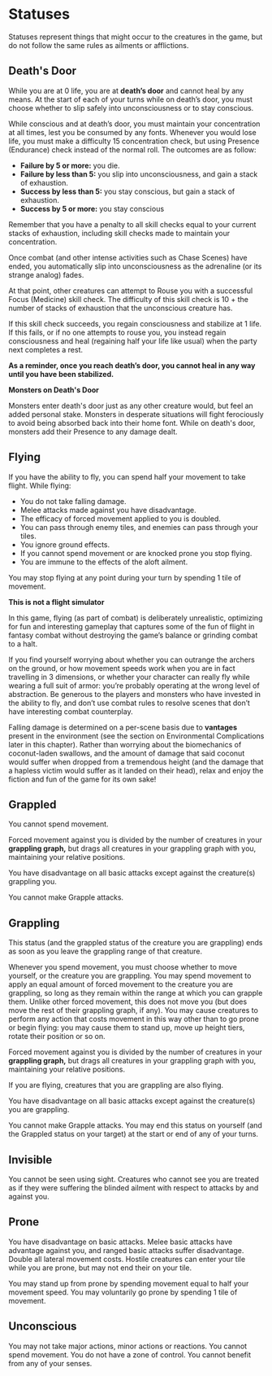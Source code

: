 # Statuses

Statuses represent things that might occur to the creatures in the game, but do not follow the same rules as ailments or afflictions.

## Death's Door

While you are at 0 life, you are at **death’s door** and cannot heal by any means. At the start of each of your turns while on death’s door, you must choose whether to slip safely into unconsciousness or to stay conscious.

While conscious and at death’s door, you must maintain your concentration at all times, lest you be consumed by any fonts. Whenever you would lose life, you must make a difficulty 15 concentration check, but using Presence (Endurance) check instead of the normal roll. The outcomes are as follow:

- **Failure by 5 or more:** you die.
- **Failure by less than 5:** you slip into unconsciousness, and gain a stack of exhaustion.
- **Success by less than 5:** you stay conscious, but gain a stack of exhaustion.
- **Success by 5 or more:** you stay conscious

Remember that you have a penalty to all skill checks equal to your current stacks of exhaustion, including skill checks made to maintain your concentration.

Once combat (and other intense activities such as Chase Scenes) have ended, you automatically slip into unconsciousness as the adrenaline (or its strange analog) fades.

At that point, other creatures can attempt to Rouse you with a successful Focus (Medicine) skill check. The difficulty of this skill check is 10 + the number of stacks of exhaustion that the unconscious creature has.

If this skill check succeeds, you regain consciousness and stabilize at 1 life. If this fails, or if no one attempts to rouse you, you instead regain consciousness and heal (regaining half your life like usual) when the party next completes a rest.

**As a reminder, once you reach death’s door, you cannot heal in any way until you have been stabilized.**

<div class="infobox">

**Monsters on Death's Door**

Monsters enter death's door just as any other creature would, but feel an added personal stake. Monsters in desperate situations will fight ferociously to avoid being absorbed back into their home font. While on death's door, monsters add their Presence to any damage dealt.

</div>

## Flying

If you have the ability to fly, you can spend half your movement to take flight. While flying:

- You do not take falling damage.
- Melee attacks made against you have disadvantage.
- The efficacy of forced movement applied to you is doubled.
- You can pass through enemy tiles, and enemies can pass through your tiles.
- You ignore ground effects.
- If you cannot spend movement or are knocked prone you stop flying.
- You are immune to the effects of the aloft ailment.

You may stop flying at any point during your turn by spending 1 tile of movement.

<div class="infobox">

**This is not a flight simulator**

In this game, flying (as part of combat) is deliberately unrealistic, optimizing for fun and interesting gameplay that captures some of the fun of flight in fantasy combat without destroying the game’s balance or grinding combat to a halt.

If you find yourself worrying about whether you can outrange the archers on the ground, or how movement speeds work when you are in fact travelling in 3 dimensions, or whether your character can really fly while wearing a full suit of armor: you’re probably operating at the wrong level of abstraction. Be generous to the players and monsters who have invested in the ability to fly, and don’t use combat rules to resolve scenes that don’t have interesting combat counterplay.

Falling damage is determined on a per-scene basis due to **vantages** present in the environment (see the section on Environmental Complications later in this chapter). Rather than worrying about the biomechanics of coconut-laden swallows, and the amount of damage that said coconut would suffer when dropped from a tremendous height (and the damage that a hapless victim would suffer as it landed on their head), relax and enjoy the fiction and fun of the game for its own sake!

</div>

## Grappled

You cannot spend movement.

Forced movement against you is divided by the number of creatures in your **grappling graph,** but drags all creatures in your grappling graph with you, maintaining your relative positions.

You have disadvantage on all basic attacks except against the creature(s) grappling you.

You cannot make Grapple attacks.

## Grappling

This status (and the grappled status of the creature you are grappling) ends as soon as you leave the grappling range of that creature.

Whenever you spend movement, you must choose whether to move yourself, or the creature you are grappling. You may spend movement to apply an equal amount of forced movement to the creature you are grappling, so long as they remain within the range at which you can grapple them. Unlike other forced movement, this does not move you (but does move the rest of their grappling graph, if any). You may cause creatures to perform any action that costs movement in this way other than to go prone or begin flying: you may cause them to stand up, move up height tiers, rotate their position or so on.

Forced movement against you is divided by the number of creatures in your **grappling graph,** but drags all creatures in your grappling graph with you, maintaining your relative positions.

If you are flying, creatures that you are grappling are also flying.

You have disadvantage on all basic attacks except against the creature(s) you are grappling.

You cannot make Grapple attacks. You may end this status on yourself (and the Grappled status on your target) at the start or end of any of your turns.

## Invisible

You cannot be seen using sight. Creatures who cannot see you are treated as if they were suffering the blinded ailment with respect to attacks by and against you.

## Prone

You have disadvantage on basic attacks. Melee basic attacks have advantage against you, and ranged basic attacks suffer disadvantage. Double all lateral movement costs. Hostile creatures can enter your tile while you are prone, but may not end their on your tile.

You may stand up from prone by spending movement equal to half your movement speed. You may voluntarily go prone by spending 1 tile of movement.

## Unconscious

You may not take major actions, minor actions or reactions. You cannot spend movement. You do not have a zone of control. You cannot benefit from any of your senses.
